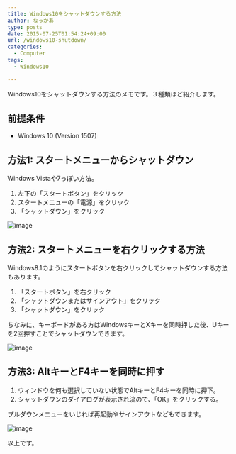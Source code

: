 ```yaml
---
title: Windows10をシャットダウンする方法
author: なっかあ
type: posts
date: 2015-07-25T01:54:24+09:00
url: /windows10-shutdown/
categories:
  - Computer
tags:
  - Windows10

---
```


Windows10をシャットダウンする方法のメモです。３種類ほど紹介します。

## 前提条件

* Windows 10 (Version 1507)

## 方法1: スタートメニューからシャットダウン

Windows Vistaや7っぽい方法。

1. 左下の「スタートボタン」をクリック
2. スタートメニューの「電源」をクリック
3. 「シャットダウン」をクリック
  
![image](/img/wp/win10-shutdown.png)

## 方法2: スタートメニューを右クリックする方法

Windows8.1のようにスタートボタンを右クリックしてシャットダウンする方法もあります。
  
1. 「スタートボタン」を右クリック
2. 「シャットダウンまたはサインアウト」をクリック
3. 「シャットダウン」をクリック
  
ちなみに、キーボードがある方はWindowsキーとXキーを同時押した後、Uキーを2回押すことでシャットダウンできます。
  
![image](/img/wp/win10-shutdown-2.png)

## 方法3: AltキーとF4キーを同時に押す

1. ウィンドウを何も選択していない状態でAltキーとF4キーを同時に押下。
2. シャットダウンのダイアログが表示され流ので、「OK」をクリックする。
  
プルダウンメニューをいじれば再起動やサインアウトなどもできます。
  
![image](/img/wp/win10-shutdown-3.png)

以上です。
